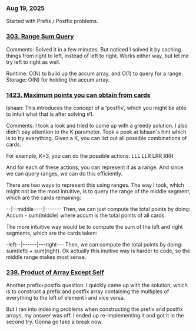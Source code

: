 ### Aug 19, 2025
Started with Prefix / Postfix problems.

### [303. Range Sum Query](https://leetcode.com/problems/range-sum-query-immutable/)
Comments: Solved it in a few minutes. But noticed I solved it by caching things from right to left, instead of left to right. Works either way, but let me try left to right as well.

Runtime: O(N) to build up the accum array, and O(1) to query for a range.
Storage: O(N) for holding the accum array.

### [1423. Maximum points you can obtain from cards](https://leetcode.com/problems/maximum-points-you-can-obtain-from-cards/description/)

Ishaan: This introduces the concept of a ‘postfix’, which you might be able to intuit what that is after solving #1.

Comments: I took a look and tried to come up with a greedy solution. I also didn't pay attention to the K parameter.  Took a peek at Ishaan's hint which is to try everything. Given a K, you can list out all possible combinations of cards.

For example, K=3, you can do the possible actions:
LLL
LLR
LRR
RRR

And for each of these actions, you can represent it as a range. And since we can query ranges, we can do this efficiently.

There are two ways to represent this using ranges. The way I took, which might not be the most intuitive, is to query the range of the middle segment, which are the cards remaining:

--|--middle----|-------
Then, we can just compute the total points by doing: Accum - sum(middle) where accum is the total points of all cards. 

The more intuitive way would be to compute the sum of the left and right segments, which are the cards taken:

-left--|------|---right---
Then, we can compute the total points by doing: sum(left) + sum(right).
Ok actually this inuitive way is harder to code, so the middle range makes most sense. 


### [238. Product of Array Except Self](https://leetcode.com/problems/product-of-array-except-self/description/)

Another prefix+postfix question.
I quickly came up with the solution, which is to construct a prefix and postfix array containing the multiples of everything to the left of element i and vice versa. 

But I ran into indexing problems when constructing the prefix and postfix arrays, my answer was off. I ended up re-implementing it and got it in the second try. Gonna go take a break now. 